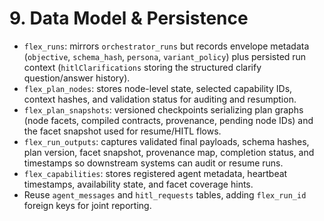 # 9. Data Model & Persistence
- `flex_runs`: mirrors `orchestrator_runs` but records envelope metadata (`objective`, `schema_hash`, `persona`, `variant_policy`) plus persisted run context (`hitlClarifications` storing the structured clarify question/answer history).
- `flex_plan_nodes`: stores node-level state, selected capability IDs, context hashes, and validation status for auditing and resumption.
- `flex_plan_snapshots`: versioned checkpoints serializing plan graphs (node facets, compiled contracts, provenance, pending node IDs) and the facet snapshot used for resume/HITL flows.
- `flex_run_outputs`: captures validated final payloads, schema hashes, plan version, facet snapshot, provenance map, completion status, and timestamps so downstream systems can audit or resume runs.
- `flex_capabilities`: stores registered agent metadata, heartbeat timestamps, availability state, and facet coverage hints.
- Reuse `agent_messages` and `hitl_requests` tables, adding `flex_run_id` foreign keys for joint reporting.
